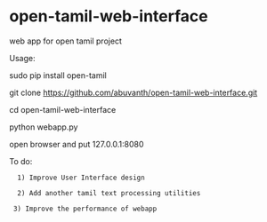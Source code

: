 # open-tamil-web-interface
web app for open tamil project

Usage:

sudo pip install open-tamil

git clone https://github.com/abuvanth/open-tamil-web-interface.git

cd open-tamil-web-interface

python webapp.py

open browser and put 127.0.0.1:8080

To do:
      
      1) Improve User Interface design
      
      2) Add another tamil text processing utilities
      
     3) Improve the performance of webapp
